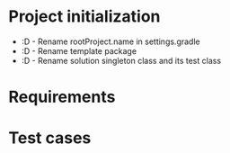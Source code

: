 # Project initialization
* :D - Rename rootProject.name in settings.gradle
* :D - Rename template package
* :D - Rename solution singleton class and its test class

# Requirements

# Test cases
